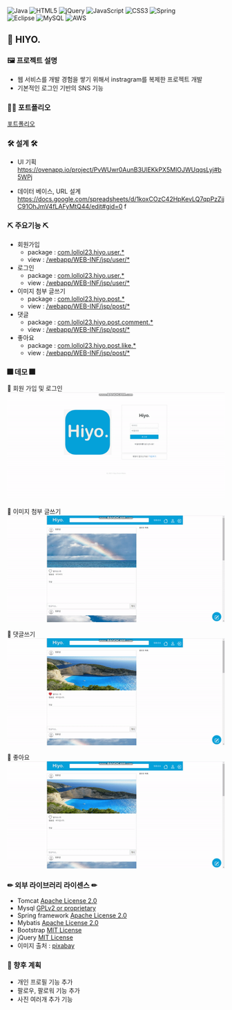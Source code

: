 ![Java](https://img.shields.io/badge/java-%23ED8B00.svg?style=for-the-badge&logo=java&logoColor=white)
![HTML5](https://img.shields.io/badge/html5-%23E34F26.svg?style=for-the-badge&logo=html5&logoColor=white)
![jQuery](https://img.shields.io/badge/jquery-%230769AD.svg?style=for-the-badge&logo=jquery&logoColor=white)
![JavaScript](https://img.shields.io/badge/javascript-%23323330.svg?style=for-the-badge&logo=javascript&logoColor=%23F7DF1E)
![CSS3](https://img.shields.io/badge/css3-%231572B6.svg?style=for-the-badge&logo=css3&logoColor=white)
![Spring](https://img.shields.io/badge/spring-%236DB33F.svg?style=for-the-badge&logo=spring&logoColor=white)  
![Eclipse](https://img.shields.io/badge/Eclipse-FE7A16.svg?style=for-the-badge&logo=Eclipse&logoColor=white)
![MySQL](https://img.shields.io/badge/mysql-%2300f.svg?style=for-the-badge&logo=mysql&logoColor=white)
![AWS](https://img.shields.io/badge/AWS-%23FF9900.svg?style=for-the-badge&logo=amazon-aws&logoColor=white)

## 📢 HIYO.

### 🖼 프로젝트 설명
 * 웹 서비스를 개발 경험을 쌓기 위해서 instragram를 복제한 프로젝트 개발
 * 기본적인 로그인 기반의 SNS 기능 

### 👩‍🏫 포트폴리오 

[포트폴리오](Portfolio.pdf) 


 ### 🛠 설계 🛠
  * UI 기획  
    https://ovenapp.io/project/PvWUwr0AunB3UlEKkPX5MlOJWUqqsLyj#b5WPj  

  * 데이터 베이스, URL 설계  
    https://docs.google.com/spreadsheets/d/1koxCOzC42HpKevLQ7qpPzZjjC91OhJmV4fLAFyMtQ44/edit#gid=0
f
 ### ⛏ 주요기능 ⛏
 * 회원가입
   * package : [com.lollol23.hiyo.user.*](https://github.com/lollol23/hiyo/tree/develop/src/main/java/com/lollol23/hiyo/user)
   * view : [/webapp/WEB-INF/jsp/user/*](https://github.com/lollol23/hiyo/tree/develop/src/main/webapp/WEB-INF/jsp/user)
 * 로그인
   * package : [com.lollol23.hiyo.user.*](https://github.com/lollol23/hiyo/tree/develop/src/main/java/com/lollol23/hiyo/user)
   * view : [/webapp/WEB-INF/jsp/user/*](https://github.com/lollol23/hiyo/tree/develop/src/main/webapp/WEB-INF/jsp/user)
 * 이미지 첨부 글쓰기
   * package : [com.lollol23.hiyo.post.*](https://github.com/lollol23/hiyo/tree/develop/src/main/java/com/lollol23/hiyo/post)
   * view : [/webapp/WEB-INF/jsp/post/*](https://github.com/lollol23/hiyo/tree/develop/src/main/webapp/WEB-INF/jsp/post)
 * 댓글 
   * package : [com.lollol23.hiyo.post.comment.*](https://github.com/lollol23/hiyo/tree/develop/src/main/java/com/lollol23/hiyo/post/comment)
   * view : [/webapp/WEB-INF/jsp/post/*](https://github.com/lollol23/hiyo/tree/develop/src/main/webapp/WEB-INF/jsp/post)
 * 좋아요
   * package : [com.lollol23.hiyo.post.like.*](https://github.com/lollol23/hiyo/tree/develop/src/main/java/com/lollol23/hiyo/post/like)
   * view : [/webapp/WEB-INF/jsp/post/*](https://github.com/lollol23/hiyo/tree/develop/src/main/webapp/WEB-INF/jsp/post)

### 🎆 데모 🎆

 💎 회원 가입 및 로그인 
 ![user](demogif/user.gif)

 💎 이미지 첨부 글쓰기
 ![user](demogif/post.gif)

  💎 댓글쓰기
 ![user](demogif/comment.gif)

  💎 좋아요
 ![user](demogif/like.gif)

### ✏ 외부 라이브러리 라이센스 ✏ 

* Tomcat [Apache License 2.0](https://www.apache.org/licenses/LICENSE-2.0) 
* Mysql [GPLv2 or proprietary](https://www.gnu.org/licenses/gpl-3.0.html)
* Spring framework [Apache License 2.0](https://www.apache.org/licenses/LICENSE-2.0)  
* Mybatis [Apache License 2.0](https://www.apache.org/licenses/LICENSE-2.0)
* Bootstrap [MIT License](https://opensource.org/licenses/MIT)
* jQuery [MIT License](https://opensource.org/licenses/MIT)
* 이미지 출처 : [pixabay](https://pixabay.com/ko/)

### 🎁 향후 계획
 * 개인 프로필 기능 추가 
 * 팔로우, 팔로워 기능 추가 
 * 사진 여러개 추가 기능
